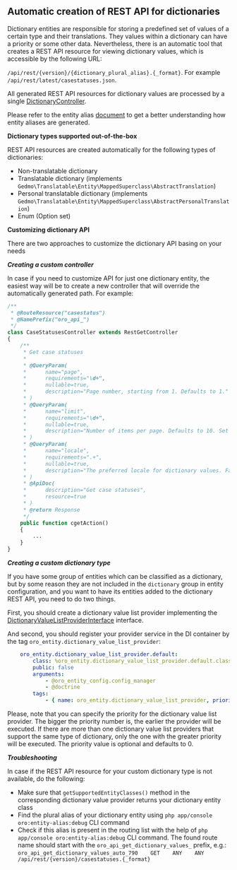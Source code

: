 ## Automatic creation of REST API for dictionaries

Dictionary entities are responsible for storing a predefined set of values of a certain type and their translations. They values within a dictionary can have a priority or some other data.
Nevertheless, there is an automatic tool that creates a REST API resource for viewing dictionary values, which is accessible by the following URL:

`/api/rest/{version}/{dictionary_plural_alias}.{_format}`. For example `/api/rest/latest/casestatuses.json`.

All generated REST API resources for dictionary values are processed by a single [DictionaryController](./../../Controller/Api/Rest/DictionaryController.php).

Please refer to the entity alias [document](entity_aliases.md) to get a better understanding how entity aliases are generated.

**Dictionary types supported out-of-the-box**

REST API resources are created automatically for the following types of dictionaries:
- Non-translatable dictionary
- Translatable dictionary (implements `Gedmo\Translatable\Entity\MappedSuperclass\AbstractTranslation`)
- Personal translatable dictionary (implements `Gedmo\Translatable\Entity\MappedSuperclass\AbstractPersonalTranslation`)
- Enum (Option set)


**Customizing dictionary API**

There are two approaches to customize the dictionary API basing on your needs

***Creating a custom controller***

In case if you need to customize API for just one dictionary entity, the easiest way will be to create a new controller that will override the automatically generated path. For example:

```php
/**
 * @RouteResource("casestatus")
 * @NamePrefix("oro_api_")
 */
class CaseStatusesController extends RestGetController
{
    /**
     * Get case statuses
     *
     * @QueryParam(
     *      name="page",
     *      requirements="\d+",
     *      nullable=true,
     *      description="Page number, starting from 1. Defaults to 1."
     * )
     * @QueryParam(
     *      name="limit",
     *      requirements="\d+",
     *      nullable=true,
     *      description="Number of items per page. Defaults to 10. Set -1 to get all items."
     * )
     * @QueryParam(
     *      name="locale",
     *      requirements=".+",
     *      nullable=true,
     *      description="The preferred locale for dictionary values. Falls back to the default locale."
     * )
     * @ApiDoc(
     *      description="Get case statuses",
     *      resource=true
     * )
     * @return Response
     */
    public function cgetAction()
    {
        ...
    }
}
```

***Creating a custom dictionary type***

If you have some group of entities which can be classified as a dictionary, but by some reason they are not included in the `dictionary` group in entity configuration, and you want to have its entities added to the dictionary REST API, you need to do two things.

First, you should create a dictionary value list provider implementing the [DictionaryValueListProviderInterface](./../../Provider/DictionaryValueListProviderInterface.php) interface.

And second, you should register your provider service in the DI container by the tag `oro_entity.dictionary_value_list_provider`:

```yml
    oro_entity.dictionary_value_list_provider.default:
        class: %oro_entity.dictionary_value_list_provider.default.class%
        public: false
        arguments:
            - @oro_entity_config.config_manager
            - @doctrine
        tags:
            - { name: oro_entity.dictionary_value_list_provider, priority: -100 }
```

Please, note that you can specify the priority for the dictionary value list provider. The bigger the priority number is, the earlier the provider will be executed.
If there are more than one dictionary value list providers that support the same type of dictionary, only the one with the greater priority will be executed. The priority value is optional and defaults to 0.


***Troubleshooting***

In case if the REST API resource for your custom dictionary type is not available, do the following:

- Make sure that `getSupportedEntityClasses()` method in the corresponding dictionary value provider returns your dictionary entity class
- Find the plural alias of your dictionary entity using `php app/console oro:entity-alias:debug` CLI command
- Check if this alias is present in the routing list with the help of `php app/console oro:entity-alias:debug` CLI command.
The found route name should start with the `oro_api_get_dictionary_values_` prefix, e.g.: `oro_api_get_dictionary_values_auto_790    GET    ANY    ANY  /api/rest/{version}/casestatuses.{_format}`
